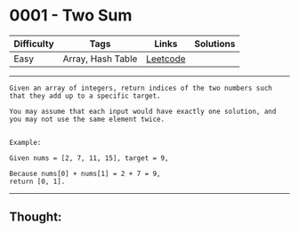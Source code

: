 # 0001 - Two Sum

Difficulty  | Tags | Links | Solutions
----------- | ---- | ----- | -----
Easy | Array, Hash Table | [Leetcode](https://leetcode.com/problems/two-sum/description/) |


-----------

```
Given an array of integers, return indices of the two numbers such that they add up to a specific target.

You may assume that each input would have exactly one solution, and you may not use the same element twice.


Example:

Given nums = [2, 7, 11, 15], target = 9,

Because nums[0] + nums[1] = 2 + 7 = 9,
return [0, 1].
```

-----------

## Thought:
